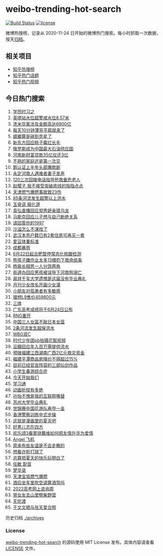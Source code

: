 # weibo-trending-hot-search

[![Build Status](https://github.com/justjavac/weibo-trending-hot-search/workflows/ci/badge.svg?branch=master)](https://github.com/justjavac/weibo-trending-hot-search/actions)
[![license](https://img.shields.io/github/license/justjavac/weibo-trending-hot-search)](https://github.com/justjavac/weibo-trending-hot-search/blob/master/LICENSE)

微博热搜榜，记录从 2020-11-24 日开始的微博热门搜索。每小时抓取一次数据，按天[归档](./archives)。

## 相关项目

- [知乎热搜榜](https://github.com/justjavac/zhihu-trending-top-search)
- [知乎热门话题](https://github.com/justjavac/zhihu-trending-hot-questions)
- [知乎热门视频](https://github.com/justjavac/zhihu-trending-hot-video)

## 今日热门搜索

<!-- BEGIN -->
<!-- 最后更新时间 Wed Jun 22 2022 05:15:55 GMT+0800 (China Standard Time) -->

1. [学而时习之](https://s.weibo.com//weibo?q=%23%E5%AD%A6%E8%80%8C%E6%97%B6%E4%B9%A0%E4%B9%8B%23&Refer=new_time)
1. [英德站水位超警戒水位8.57米](https://s.weibo.com//weibo?q=%23%E8%8B%B1%E5%BE%B7%E7%AB%99%E6%B0%B4%E4%BD%8D%E8%B6%85%E8%AD%A6%E6%88%92%E6%B0%B4%E4%BD%8D8.57%E7%B1%B3%23&Refer=top)
1. [洗米华案涉及金额高达6800亿](https://s.weibo.com//weibo?q=%23%E6%B4%97%E7%B1%B3%E5%8D%8E%E6%A1%88%E6%B6%89%E5%8F%8A%E9%87%91%E9%A2%9D%E9%AB%98%E8%BE%BE6800%E4%BA%BF%23&Refer=top)
1. [每天10分钟薄背平肩就来了](https://s.weibo.com//weibo?q=%23%E6%AF%8F%E5%A4%A910%E5%88%86%E9%92%9F%E8%96%84%E8%83%8C%E5%B9%B3%E8%82%A9%E5%B0%B1%E6%9D%A5%E4%BA%86%23&Refer=top)
1. [蟑螂算是碰到克星了](https://s.weibo.com//weibo?q=%23%E8%9F%91%E8%9E%82%E7%AE%97%E6%98%AF%E7%A2%B0%E5%88%B0%E5%85%8B%E6%98%9F%E4%BA%86%23&Refer=top)
1. [新东方回应桃子霉烂长毛](https://s.weibo.com//weibo?q=%23%E6%96%B0%E4%B8%9C%E6%96%B9%E5%9B%9E%E5%BA%94%E6%A1%83%E5%AD%90%E9%9C%89%E7%83%82%E9%95%BF%E6%AF%9B%23&Refer=top)
1. [俄罗斯成为中国最大石油供应国](https://s.weibo.com//weibo?q=%23%E4%BF%84%E7%BD%97%E6%96%AF%E6%88%90%E4%B8%BA%E4%B8%AD%E5%9B%BD%E6%9C%80%E5%A4%A7%E7%9F%B3%E6%B2%B9%E4%BE%9B%E5%BA%94%E5%9B%BD%23&Refer=top)
1. [河南新财富贷款35亿仅还3亿](https://s.weibo.com//weibo?q=%23%E6%B2%B3%E5%8D%97%E6%96%B0%E8%B4%A2%E5%AF%8C%E8%B4%B7%E6%AC%BE35%E4%BA%BF%E4%BB%85%E8%BF%983%E4%BA%BF%23&Refer=top)
1. [不熟的家庭还是第一次见](https://s.weibo.com//weibo?q=%23%E4%B8%8D%E7%86%9F%E7%9A%84%E5%AE%B6%E5%BA%AD%E8%BF%98%E6%98%AF%E7%AC%AC%E4%B8%80%E6%AC%A1%E8%A7%81%23&Refer=top)
1. [鹅认证上半年头部爆款剧](https://s.weibo.com//weibo?q=%23%E9%B9%85%E8%AE%A4%E8%AF%81%E4%B8%8A%E5%8D%8A%E5%B9%B4%E5%A4%B4%E9%83%A8%E7%88%86%E6%AC%BE%E5%89%A7%23&Refer=top)
1. [永定河救人遇难者妻子发声](https://s.weibo.com//weibo?q=%23%E6%B0%B8%E5%AE%9A%E6%B2%B3%E6%95%91%E4%BA%BA%E9%81%87%E9%9A%BE%E8%80%85%E5%A6%BB%E5%AD%90%E5%8F%91%E5%A3%B0%23&Refer=top)
1. [120三次回拨电话指导抢救垂危老人](https://s.weibo.com//weibo?q=%23120%E4%B8%89%E6%AC%A1%E5%9B%9E%E6%8B%A8%E7%94%B5%E8%AF%9D%E6%8C%87%E5%AF%BC%E6%8A%A2%E6%95%91%E5%9E%82%E5%8D%B1%E8%80%81%E4%BA%BA%23&Refer=top)
1. [赵樱子 我不接受突破底线的指指点点](https://s.weibo.com//weibo?q=%E8%B5%B5%E6%A8%B1%E5%AD%90%20%E6%88%91%E4%B8%8D%E6%8E%A5%E5%8F%97%E7%AA%81%E7%A0%B4%E5%BA%95%E7%BA%BF%E7%9A%84%E6%8C%87%E6%8C%87%E7%82%B9%E7%82%B9&Refer=top)
1. [天津燃气爆燃事故致23伤](https://s.weibo.com//weibo?q=%23%E5%A4%A9%E6%B4%A5%E7%87%83%E6%B0%94%E7%88%86%E7%87%83%E4%BA%8B%E6%95%85%E8%87%B423%E4%BC%A4%23&Refer=top)
1. [85条河流发生超警以上洪水](https://s.weibo.com//weibo?q=%2385%E6%9D%A1%E6%B2%B3%E6%B5%81%E5%8F%91%E7%94%9F%E8%B6%85%E8%AD%A6%E4%BB%A5%E4%B8%8A%E6%B4%AA%E6%B0%B4%23&Refer=top)
1. [玉骨遥 服化道](https://s.weibo.com//weibo?q=%E7%8E%89%E9%AA%A8%E9%81%A5%20%E6%9C%8D%E5%8C%96%E9%81%93&Refer=top)
1. [袁弘直播回应郑秀妍亲错乌龙](https://s.weibo.com//weibo?q=%23%E8%A2%81%E5%BC%98%E7%9B%B4%E6%92%AD%E5%9B%9E%E5%BA%94%E9%83%91%E7%A7%80%E5%A6%8D%E4%BA%B2%E9%94%99%E4%B9%8C%E9%BE%99%23&Refer=top)
1. [马斯克回应儿子想与自己断绝关系](https://s.weibo.com//weibo?q=%23%E9%A9%AC%E6%96%AF%E5%85%8B%E5%9B%9E%E5%BA%94%E5%84%BF%E5%AD%90%E6%83%B3%E4%B8%8E%E8%87%AA%E5%B7%B1%E6%96%AD%E7%BB%9D%E5%85%B3%E7%B3%BB%23&Refer=top)
1. [请回答你的1997](https://s.weibo.com//weibo?q=%23%E8%AF%B7%E5%9B%9E%E7%AD%94%E4%BD%A0%E7%9A%841997%23&Refer=top)
1. [沙溢怎么不演戏了](https://s.weibo.com//weibo?q=%23%E6%B2%99%E6%BA%A2%E6%80%8E%E4%B9%88%E4%B8%8D%E6%BC%94%E6%88%8F%E4%BA%86%23&Refer=top)
1. [武汉本市户籍已有2套住房可再买一套](https://s.weibo.com//weibo?q=%23%E6%AD%A6%E6%B1%89%E6%9C%AC%E5%B8%82%E6%88%B7%E7%B1%8D%E5%B7%B2%E6%9C%892%E5%A5%97%E4%BD%8F%E6%88%BF%E5%8F%AF%E5%86%8D%E4%B9%B0%E4%B8%80%E5%A5%97%23&Refer=top)
1. [爱豆体重标准](https://s.weibo.com//weibo?q=%23%E7%88%B1%E8%B1%86%E4%BD%93%E9%87%8D%E6%A0%87%E5%87%86%23&Refer=top)
1. [成都暴雨](https://s.weibo.com//weibo?q=%23%E6%88%90%E9%83%BD%E6%9A%B4%E9%9B%A8%23&Refer=top)
1. [6月22日起合肥暂停常态化核酸检测](https://s.weibo.com//weibo?q=%236%E6%9C%8822%E6%97%A5%E8%B5%B7%E5%90%88%E8%82%A5%E6%9A%82%E5%81%9C%E5%B8%B8%E6%80%81%E5%8C%96%E6%A0%B8%E9%85%B8%E6%A3%80%E6%B5%8B%23&Refer=top)
1. [熊孩子嫌作业太多13楼扔下救命纸条](https://s.weibo.com//weibo?q=%23%E7%86%8A%E5%AD%A9%E5%AD%90%E5%AB%8C%E4%BD%9C%E4%B8%9A%E5%A4%AA%E5%A4%9A13%E6%A5%BC%E6%89%94%E4%B8%8B%E6%95%91%E5%91%BD%E7%BA%B8%E6%9D%A1%23&Refer=top)
1. [杨紫长相思一人分饰两角](https://s.weibo.com//weibo?q=%23%E6%9D%A8%E7%B4%AB%E9%95%BF%E7%9B%B8%E6%80%9D%E4%B8%80%E4%BA%BA%E5%88%86%E9%A5%B0%E4%B8%A4%E8%A7%92%23&Refer=top)
1. [街道办回应男孩被误导下河救狗溺亡](https://s.weibo.com//weibo?q=%23%E8%A1%97%E9%81%93%E5%8A%9E%E5%9B%9E%E5%BA%94%E7%94%B7%E5%AD%A9%E8%A2%AB%E8%AF%AF%E5%AF%BC%E4%B8%8B%E6%B2%B3%E6%95%91%E7%8B%97%E6%BA%BA%E4%BA%A1%23&Refer=top)
1. [易烊千玺大学遗憾是这届没有毕业典礼](https://s.weibo.com//weibo?q=%23%E6%98%93%E7%83%8A%E5%8D%83%E7%8E%BA%E5%A4%A7%E5%AD%A6%E9%81%97%E6%86%BE%E6%98%AF%E8%BF%99%E5%B1%8A%E6%B2%A1%E6%9C%89%E6%AF%95%E4%B8%9A%E5%85%B8%E7%A4%BC%23&Refer=top)
1. [月刊少女改名开画少女漫](https://s.weibo.com//weibo?q=%23%E6%9C%88%E5%88%8A%E5%B0%91%E5%A5%B3%E6%94%B9%E5%90%8D%E5%BC%80%E7%94%BB%E5%B0%91%E5%A5%B3%E6%BC%AB%23&Refer=top)
1. [小朋友对孤勇者有多敏感](https://s.weibo.com//weibo?q=%23%E5%B0%8F%E6%9C%8B%E5%8F%8B%E5%AF%B9%E5%AD%A4%E5%8B%87%E8%80%85%E6%9C%89%E5%A4%9A%E6%95%8F%E6%84%9F%23&Refer=top)
1. [理想L9售价459800元](https://s.weibo.com//weibo?q=%23%E7%90%86%E6%83%B3L9%E5%94%AE%E4%BB%B7459800%E5%85%83%23&Refer=top)
1. [三体](https://s.weibo.com//weibo?q=%E4%B8%89%E4%BD%93&Refer=top)
1. [广东高考成绩将于6月24日公布](https://s.weibo.com//weibo?q=%23%E5%B9%BF%E4%B8%9C%E9%AB%98%E8%80%83%E6%88%90%E7%BB%A9%E5%B0%86%E4%BA%8E6%E6%9C%8824%E6%97%A5%E5%85%AC%E5%B8%83%23&Refer=top)
1. [RNG重开](https://s.weibo.com//weibo?q=%23RNG%E9%87%8D%E5%BC%80%23&Refer=top)
1. [中国三人女篮不敌日本女篮](https://s.weibo.com//weibo?q=%23%E4%B8%AD%E5%9B%BD%E4%B8%89%E4%BA%BA%E5%A5%B3%E7%AF%AE%E4%B8%8D%E6%95%8C%E6%97%A5%E6%9C%AC%E5%A5%B3%E7%AF%AE%23&Refer=top)
1. [2条河流发生超保洪水](https://s.weibo.com//weibo?q=%232%E6%9D%A1%E6%B2%B3%E6%B5%81%E5%8F%91%E7%94%9F%E8%B6%85%E4%BF%9D%E6%B4%AA%E6%B0%B4%23&Refer=top)
1. [WBG双C](https://s.weibo.com//weibo?q=WBG%E5%8F%8CC&Refer=top)
1. [时代少年团pb拍摄花絮视频](https://s.weibo.com//weibo?q=%23%E6%97%B6%E4%BB%A3%E5%B0%91%E5%B9%B4%E5%9B%A2pb%E6%8B%8D%E6%91%84%E8%8A%B1%E7%B5%AE%E8%A7%86%E9%A2%91%23&Refer=top)
1. [豆瓣回应年入百万需提供流水](https://s.weibo.com//weibo?q=%23%E8%B1%86%E7%93%A3%E5%9B%9E%E5%BA%94%E5%B9%B4%E5%85%A5%E7%99%BE%E4%B8%87%E9%9C%80%E6%8F%90%E4%BE%9B%E6%B5%81%E6%B0%B4%23&Refer=top)
1. [预拨福建江西湖南广西2亿元救灾资金](https://s.weibo.com//weibo?q=%23%E9%A2%84%E6%8B%A8%E7%A6%8F%E5%BB%BA%E6%B1%9F%E8%A5%BF%E6%B9%96%E5%8D%97%E5%B9%BF%E8%A5%BF2%E4%BA%BF%E5%85%83%E6%95%91%E7%81%BE%E8%B5%84%E9%87%91%23&Refer=top)
1. [福建平潭商品房降价不得超过15%](https://s.weibo.com//weibo?q=%23%E7%A6%8F%E5%BB%BA%E5%B9%B3%E6%BD%AD%E5%95%86%E5%93%81%E6%88%BF%E9%99%8D%E4%BB%B7%E4%B8%8D%E5%BE%97%E8%B6%85%E8%BF%8715%25%23&Refer=top)
1. [目前已经官宣阵容的三部仙剑作品](https://s.weibo.com//weibo?q=%23%E7%9B%AE%E5%89%8D%E5%B7%B2%E7%BB%8F%E5%AE%98%E5%AE%A3%E9%98%B5%E5%AE%B9%E7%9A%84%E4%B8%89%E9%83%A8%E4%BB%99%E5%89%91%E4%BD%9C%E5%93%81%23&Refer=top)
1. [小学生春游综合症](https://s.weibo.com//weibo?q=%23%E5%B0%8F%E5%AD%A6%E7%94%9F%E6%98%A5%E6%B8%B8%E7%BB%BC%E5%90%88%E7%97%87%23&Refer=top)
1. [今天开始我们](https://s.weibo.com//weibo?q=%E4%BB%8A%E5%A4%A9%E5%BC%80%E5%A7%8B%E6%88%91%E4%BB%AC&Refer=top)
1. [学习通](https://s.weibo.com//weibo?q=%E5%AD%A6%E4%B9%A0%E9%80%9A&Refer=top)
1. [动画折枝有多绝](https://s.weibo.com//weibo?q=%23%E5%8A%A8%E7%94%BB%E6%8A%98%E6%9E%9D%E6%9C%89%E5%A4%9A%E7%BB%9D%23&Refer=top)
1. [孙怡不愧是我的互联网嘴替](https://s.weibo.com//weibo?q=%23%E5%AD%99%E6%80%A1%E4%B8%8D%E6%84%A7%E6%98%AF%E6%88%91%E7%9A%84%E4%BA%92%E8%81%94%E7%BD%91%E5%98%B4%E6%9B%BF%23&Refer=top)
1. [苏州大学毕业典礼](https://s.weibo.com//weibo?q=%23%E8%8B%8F%E5%B7%9E%E5%A4%A7%E5%AD%A6%E6%AF%95%E4%B8%9A%E5%85%B8%E7%A4%BC%23&Refer=top)
1. [世锦赛中国花游队再夺一金](https://s.weibo.com//weibo?q=%23%E4%B8%96%E9%94%A6%E8%B5%9B%E4%B8%AD%E5%9B%BD%E8%8A%B1%E6%B8%B8%E9%98%9F%E5%86%8D%E5%A4%BA%E4%B8%80%E9%87%91%23&Refer=top)
1. [香港警察训练中式步操](https://s.weibo.com//weibo?q=%23%E9%A6%99%E6%B8%AF%E8%AD%A6%E5%AF%9F%E8%AE%AD%E7%BB%83%E4%B8%AD%E5%BC%8F%E6%AD%A5%E6%93%8D%23&Refer=top)
1. [这就是漫画里的夏天吧](https://s.weibo.com//weibo?q=%23%E8%BF%99%E5%B0%B1%E6%98%AF%E6%BC%AB%E7%94%BB%E9%87%8C%E7%9A%84%E5%A4%8F%E5%A4%A9%E5%90%A7%23&Refer=top)
1. [好男儿志在四方](https://s.weibo.com//weibo?q=%23%E5%A5%BD%E7%94%B7%E5%84%BF%E5%BF%97%E5%9C%A8%E5%9B%9B%E6%96%B9%23&Refer=new_time)
1. [欢乐颂3看窦骁戴维如何把友情升华为爱情](https://s.weibo.com//weibo?q=%E6%AC%A2%E4%B9%90%E9%A2%823%E7%9C%8B%E7%AA%A6%E9%AA%81%E6%88%B4%E7%BB%B4%E5%A6%82%E4%BD%95%E6%8A%8A%E5%8F%8B%E6%83%85%E5%8D%87%E5%8D%8E%E4%B8%BA%E7%88%B1%E6%83%85&Refer=top)
1. [Angel 飞机](https://s.weibo.com//weibo?q=Angel%20%E9%A3%9E%E6%9C%BA&Refer=top)
1. [原来有些友谊是不会走散的](https://s.weibo.com//weibo?q=%23%E5%8E%9F%E6%9D%A5%E6%9C%89%E4%BA%9B%E5%8F%8B%E8%B0%8A%E6%98%AF%E4%B8%8D%E4%BC%9A%E8%B5%B0%E6%95%A3%E7%9A%84%23&Refer=top)
1. [想看许昕打球了](https://s.weibo.com//weibo?q=%23%E6%83%B3%E7%9C%8B%E8%AE%B8%E6%98%95%E6%89%93%E7%90%83%E4%BA%86%23&Refer=top)
1. [总算把夏天的快乐玩明白了](https://s.weibo.com//weibo?q=%23%E6%80%BB%E7%AE%97%E6%8A%8A%E5%A4%8F%E5%A4%A9%E7%9A%84%E5%BF%AB%E4%B9%90%E7%8E%A9%E6%98%8E%E7%99%BD%E4%BA%86%23&Refer=top)
1. [任敏 配音](https://s.weibo.com//weibo?q=%E4%BB%BB%E6%95%8F%20%E9%85%8D%E9%9F%B3&Refer=top)
1. [梦华录](https://s.weibo.com//weibo?q=%23%E6%A2%A6%E5%8D%8E%E5%BD%95%23&Refer=top)
1. [天津宝坻燃气爆燃](https://s.weibo.com//weibo?q=%23%E5%A4%A9%E6%B4%A5%E5%AE%9D%E5%9D%BB%E7%87%83%E6%B0%94%E7%88%86%E7%87%83%23&Refer=top)
1. [酒后坐车里吹空调算酒驾吗](https://s.weibo.com//weibo?q=%23%E9%85%92%E5%90%8E%E5%9D%90%E8%BD%A6%E9%87%8C%E5%90%B9%E7%A9%BA%E8%B0%83%E7%AE%97%E9%85%92%E9%A9%BE%E5%90%97%23&Refer=top)
1. [2022高考网上咨询周](https://s.weibo.com//weibo?q=%232022%E9%AB%98%E8%80%83%E7%BD%91%E4%B8%8A%E5%92%A8%E8%AF%A2%E5%91%A8%23&Refer=top)
1. [带女友去山里劈柴野营](https://s.weibo.com//weibo?q=%23%E5%B8%A6%E5%A5%B3%E5%8F%8B%E5%8E%BB%E5%B1%B1%E9%87%8C%E5%8A%88%E6%9F%B4%E9%87%8E%E8%90%A5%23&Refer=top)
1. [无忧渡](https://s.weibo.com//weibo?q=%E6%97%A0%E5%BF%A7%E6%B8%A1&Refer=top)
1. [于文文晒与张天爱合照](https://s.weibo.com//weibo?q=%23%E4%BA%8E%E6%96%87%E6%96%87%E6%99%92%E4%B8%8E%E5%BC%A0%E5%A4%A9%E7%88%B1%E5%90%88%E7%85%A7%23&Refer=top)

<!-- END -->

历史归档 [./archives](./archives)

### License

[weibo-trending-hot-search](https://github.com/justjavac/weibo-trending-hot-search)
的源码使用 MIT License 发布。具体内容请查看 [LICENSE](./LICENSE) 文件。
